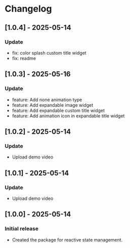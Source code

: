 # Changelog

## [1.0.4] - 2025-05-14
### Update
- fix: color splash custom title widget
- fix: readme

## [1.0.3] - 2025-05-16
### Update
- feature: Add none animation type
- feature: Add expandable image widget
- feature: Add expandable custom title widget
- feature: Add animation icon in expandable title widget

## [1.0.2] - 2025-05-14
### Update
- Upload demo video

## [1.0.1] - 2025-05-14
### Update
- Upload demo video

## [1.0.0] - 2025-05-14
### Initial release
- Created the package for reactive state management.
